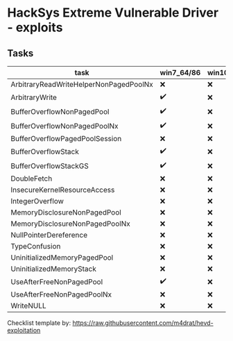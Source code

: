 # HackSys Extreme Vulnerable Driver - exploits

## Tasks

| task                                   | win7_64/86  | win10_64 |
|----------------------------------------|-------------|----------|
| ArbitraryReadWriteHelperNonPagedPoolNx | ❌          | ❌      |
| ArbitraryWrite                         | ✔️          | ❌      |
| BufferOverflowNonPagedPool             | ✔️          | ❌      |
| BufferOverflowNonPagedPoolNx           | ✔️          | ❌      |
| BufferOverflowPagedPoolSession         | ❌          | ❌      |
| BufferOverflowStack                    | ✔️          | ❌      |
| BufferOverflowStackGS                  | ✔️          | ❌      |
| DoubleFetch                            | ❌          | ❌      |
| InsecureKernelResourceAccess           | ❌          | ❌      |
| IntegerOverflow                        | ❌          | ❌      |
| MemoryDisclosureNonPagedPool           | ❌          | ❌      |
| MemoryDisclosureNonPagedPoolNx         | ❌          | ❌      |
| NullPointerDereference                 | ❌          | ❌      |
| TypeConfusion                          | ❌          | ❌      |
| UninitializedMemoryPagedPool           | ❌          | ❌      |
| UninitializedMemoryStack               | ❌          | ❌      |
| UseAfterFreeNonPagedPool               | ✔️          | ❌      |
| UseAfterFreeNonPagedPoolNx             | ❌          | ❌      |
| WriteNULL                              | ❌          | ❌      |


Checklist template by:
https://raw.githubusercontent.com/m4drat/hevd-exploitation
